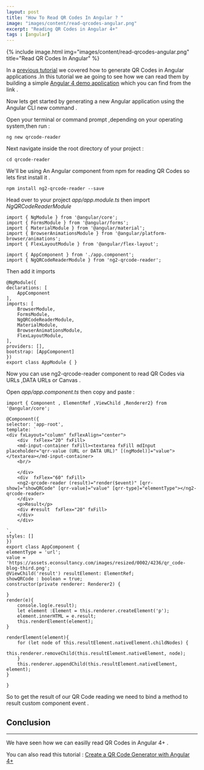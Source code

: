 ```yaml
---
layout: post
title: "How To Read QR Codes In Angular ? "
image: "images/content/read-qrcodes-angular.png"
excerpt: "Reading QR Codes in Angular 4+" 
tags : [angular]
---
```


{% include image.html 
    img="images/content/read-qrcodes-angular.png" 
    title="Read QR Codes In Angular" 
%}

In a [previous tutorial](/generate-qrcodes-angular) we covered how to generate QR Codes in Angular applications .In this tutorial we 
ae going to see how we can read them by building a simple [Angular 4 demo application](/demos/ng2-qrcode-reader) which you can find from the link .

Now lets get started by generating a new Angular application using the Angular CLI new command .

Open your terminal or command prompt ,depending on your operating system,then run :

    ng new qrcode-reader 

Next navigate inside the root directory of your project :

    cd qrcode-reader 

We'll be using An Angular component from npm for reading QR Codes so lets first install it .

    npm install ng2-qrcode-reader --save

Head over to your project <em>app/app.module.ts</em> then import <em>NgQRCodeReaderModule</em>        
    
    import { NgModule } from '@angular/core';
    import { FormsModule } from '@angular/forms';
    import { MaterialModule } from '@angular/material';
    import { BrowserAnimationsModule } from '@angular/platform-browser/animations';
    import { FlexLayoutModule } from '@angular/flex-layout';

    import { AppComponent } from './app.component';
    import { NgQRCodeReaderModule } from 'ng2-qrcode-reader';

Then add it imports 


    @NgModule({
    declarations: [
        AppComponent
    ],
    imports: [
        BrowserModule,
        FormsModule,
        NgQRCodeReaderModule,
        MaterialModule,
        BrowserAnimationsModule,
        FlexLayoutModule,
    ],
    providers: [],
    bootstrap: [AppComponent]
    })
    export class AppModule { }

Now you can use ng2-qrcode-reader component to read QR Codes via URLs ,DATA URLs or Canvas .

Open <em>app/app.component.ts</em> then copy and paste :

    import { Component , ElementRef ,ViewChild ,Renderer2} from '@angular/core';

    @Component({
    selector: 'app-root',
    template: `
    <div fxLayout="column" fxFlexAlign="center">
        <div  fxFlex="20" fxFill>
        <md-input-container fxFill><textarea fxFill mdInput placeholder="qrr-value (URL or DATA URL)" [(ngModel)]="value"></textarea></md-input-container>
        <br/>
        
        </div>
        <div  fxFlex="60" fxFill>
        <ng2-qrcode-reader (result)="render($event)" [qrr-show]="showQRCode" [qrr-value]="value" [qrr-type]="elementType"></ng2-qrcode-reader>
        </div>
        <p>Result</p>
        <div #result  fxFlex="20" fxFill>
        </div>
        </div>

    `,
    styles: []
    })
    export class AppComponent {
    elementType = 'url';
    value = 'https://assets.econsultancy.com/images/resized/0002/4236/qr_code-blog-third.png';
    @ViewChild('result') resultElement: ElementRef;
    showQRCode : boolean = true;
    constructor(private renderer: Renderer2) { 
            
    }   
    render(e){
        console.log(e.result);
        let element :Element = this.renderer.createElement('p');
        element.innerHTML = e.result;
        this.renderElement(element);    
    }

    renderElement(element){
        for (let node of this.resultElement.nativeElement.childNodes) {
                this.renderer.removeChild(this.resultElement.nativeElement, node);
        }            
        this.renderer.appendChild(this.resultElement.nativeElement, element);
    }  

    }

So to get the result of our QR Code reading we need to bind a method to result custom component event .

Conclusion
---------------
---------------

We have seen how we can easilly read QR Codes in Angular 4+ .

You can also read this tutorial : [Create a QR Code Generator with Angular 4+](/generate-qrcodes-angular)

